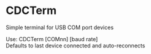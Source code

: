 # CDCTerm
Simple terminal for USB COM port devices

Use: CDCTerm [COMnn] [baud rate]     
Defaults to last device connected and auto-reconnects
